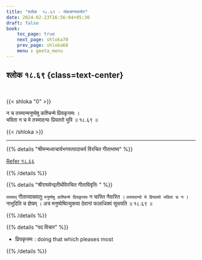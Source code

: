 ```yaml
---
title: "श्लोक  १८.६९ - मोक्षसंन्यसयोग"
date: 2024-02-23T16:56:04+05:30
draft: false
book:
    toc_page: true
    next_page: shloka70
    prev_page: shloka68
    menu : geeta_menu
---
```



## श्लोक १८.६९ {class=text-center}

<br/>

{{< shloka  "0"  >}}

न च तस्मान्मनुष्येषु कश्चिन्मे प्रियकृत्तमः ।  
भविता न च मे तस्मादन्यः प्रियतरो भुवि ॥ १८.६९ ॥

{{< /shloka >}}

---


{{% details "श्रीमन्मध्वाचार्यभगवत्पादाचर्य विरचित  गीताभाष्य" %}}

[Refer १८.६६](../shloka66)

{{% /details %}}


{{% details "श्रीराघवेन्द्रतीर्थविरचित गीताविवृतिः " %}}

`तस्मात्` गीताव्याख्यातुः `मनुष्येषु कश्चिन्मे प्रियकृत्तमः` 
न चास्ति नैवास्ति । 
`तस्मादन्यो मे प्रियतमो भविता च न` । नाभूदिति च ज्ञेयम्‌ । 
अत्र मनुष्येष्वित्युक्त्या देवानां फलाधिक्यं सूचयति ॥ १८.६९ ॥

{{% /details %}}


{{% details "पद विचार" %}}

- प्रियकृत्तमः : doing that which pleases most

{{% /details %}}
